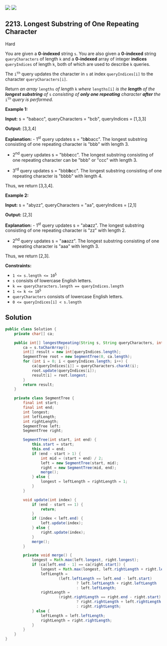 [![](https://img.shields.io/github/stars/javadev/LeetCode-in-Java?label=Stars&style=flat-square)](https://github.com/javadev/LeetCode-in-Java)
[![](https://img.shields.io/github/forks/javadev/LeetCode-in-Java?label=Fork%20me%20on%20GitHub%20&style=flat-square)](https://github.com/javadev/LeetCode-in-Java/fork)

## 2213\. Longest Substring of One Repeating Character

Hard

You are given a **0-indexed** string `s`. You are also given a **0-indexed** string `queryCharacters` of length `k` and a **0-indexed** array of integer **indices** `queryIndices` of length `k`, both of which are used to describe `k` queries.

The <code>i<sup>th</sup></code> query updates the character in `s` at index `queryIndices[i]` to the character `queryCharacters[i]`.

Return _an array_ `lengths` _of length_ `k` _where_ `lengths[i]` _is the **length** of the **longest substring** of_ `s` _consisting of **only one repeating** character **after** the_ <code>i<sup>th</sup></code> _query_ _is performed._

**Example 1:**

**Input:** s = "babacc", queryCharacters = "bcb", queryIndices = [1,3,3]

**Output:** [3,3,4]

**Explanation:** - 1<sup>st</sup> query updates s = "b**b**bacc". The longest substring consisting of one repeating character is "bbb" with length 3. 

- 2<sup>nd</sup> query updates s = "bbb**c**cc". The longest substring consisting of one repeating character can be "bbb" or "ccc" with length 3. 

- 3<sup>rd</sup> query updates s = "bbb**b**cc". The longest substring consisting of one repeating character is "bbbb" with length 4. 
  
Thus, we return [3,3,4].

**Example 2:**

**Input:** s = "abyzz", queryCharacters = "aa", queryIndices = [2,1]

**Output:** [2,3]

**Explanation:** - 1<sup>st</sup> query updates s = "ab**a**zz". The longest substring consisting of one repeating character is "zz" with length 2. 

- 2<sup>nd</sup> query updates s = "a**a**azz". The longest substring consisting of one repeating character is "aaa" with length 3. 
  
Thus, we return [2,3].

**Constraints:**

*   <code>1 <= s.length <= 10<sup>5</sup></code>
*   `s` consists of lowercase English letters.
*   `k == queryCharacters.length == queryIndices.length`
*   <code>1 <= k <= 10<sup>5</sup></code>
*   `queryCharacters` consists of lowercase English letters.
*   `0 <= queryIndices[i] < s.length`

## Solution

```java
public class Solution {
    private char[] ca;

    public int[] longestRepeating(String s, String queryCharacters, int[] queryIndices) {
        ca = s.toCharArray();
        int[] result = new int[queryIndices.length];
        SegmentTree root = new SegmentTree(0, ca.length);
        for (int i = 0; i < queryIndices.length; i++) {
            ca[queryIndices[i]] = queryCharacters.charAt(i);
            root.update(queryIndices[i]);
            result[i] = root.longest;
        }
        return result;
    }

    private class SegmentTree {
        final int start;
        final int end;
        int longest;
        int leftLength;
        int rightLength;
        SegmentTree left;
        SegmentTree right;

        SegmentTree(int start, int end) {
            this.start = start;
            this.end = end;
            if (end - start > 1) {
                int mid = (start + end) / 2;
                left = new SegmentTree(start, mid);
                right = new SegmentTree(mid, end);
                merge();
            } else {
                longest = leftLength = rightLength = 1;
            }
        }

        void update(int index) {
            if (end - start == 1) {
                return;
            }
            if (index < left.end) {
                left.update(index);
            } else {
                right.update(index);
            }
            merge();
        }

        private void merge() {
            longest = Math.max(left.longest, right.longest);
            if (ca[left.end - 1] == ca[right.start]) {
                longest = Math.max(longest, left.rightLength + right.leftLength);
                leftLength =
                        (left.leftLength == left.end - left.start)
                                ? left.leftLength + right.leftLength
                                : left.leftLength;
                rightLength =
                        (right.rightLength == right.end - right.start)
                                ? right.rightLength + left.rightLength
                                : right.rightLength;
            } else {
                leftLength = left.leftLength;
                rightLength = right.rightLength;
            }
        }
    }
}
```